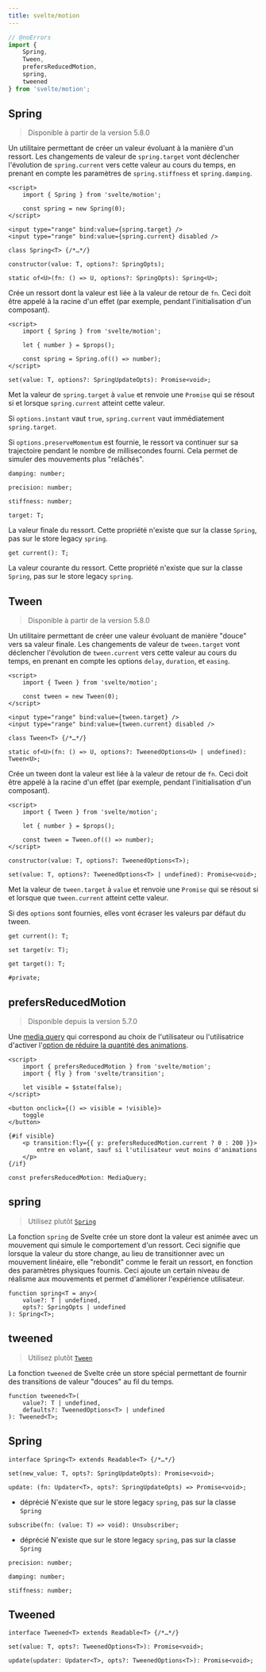 ```yaml
---
title: svelte/motion
---
```




```js
// @noErrors
import {
	Spring,
	Tween,
	prefersReducedMotion,
	spring,
	tweened
} from 'svelte/motion';
```

## Spring

<blockquote class="since note">

Disponible à partir de la version 5.8.0

</blockquote>

Un utilitaire permettant de créer un valeur évoluant à la manière d'un ressort. Les changements de
valeur de `spring.target` vont déclencher l'évolution de `spring.current` vers cette valeur au cours
du temps, en prenant en compte les paramètres de `spring.stiffness` et `spring.damping`.

```svelte
<script>
	import { Spring } from 'svelte/motion';

	const spring = new Spring(0);
</script>

<input type="range" bind:value={spring.target} />
<input type="range" bind:value={spring.current} disabled />
```

<div class="ts-block">

```dts
class Spring<T> {/*…*/}
```

<div class="ts-block-property">

```dts
constructor(value: T, options?: SpringOpts);
```

<div class="ts-block-property-details"></div>
</div>

<div class="ts-block-property">

```dts
static of<U>(fn: () => U, options?: SpringOpts): Spring<U>;
```

<div class="ts-block-property-details">

Crée un ressort dont la valeur est liée à la valeur de retour de `fn`. Ceci doit être appelé à la
racine d'un effet (par exemple, pendant l'initialisation d'un composant).

```svelte
<script>
	import { Spring } from 'svelte/motion';

	let { number } = $props();

	const spring = Spring.of(() => number);
</script>
```

</div>
</div>

<div class="ts-block-property">

```dts
set(value: T, options?: SpringUpdateOpts): Promise<void>;
```

<div class="ts-block-property-details">

Met la valeur de `spring.target` à `value` et renvoie une `Promise` qui se résout si et lorsque
`spring.current` atteint cette valeur.

Si `options.instant` vaut `true`, `spring.current` vaut immédiatement `spring.target`.

Si `options.preserveMomentum` est fournie, le ressort va continuer sur sa trajectoire pendant le
nombre de millisecondes fourni. Cela permet de simuler des mouvements plus "relâchés".

</div>
</div>

<div class="ts-block-property">

```dts
damping: number;
```

<div class="ts-block-property-details"></div>
</div>

<div class="ts-block-property">

```dts
precision: number;
```

<div class="ts-block-property-details"></div>
</div>

<div class="ts-block-property">

```dts
stiffness: number;
```

<div class="ts-block-property-details"></div>
</div>

<div class="ts-block-property">

```dts
target: T;
```

<div class="ts-block-property-details">

La valeur finale du ressort.
Cette propriété n'existe que sur la classe `Spring`, pas sur le store legacy `spring`.

</div>
</div>

<div class="ts-block-property">

```dts
get current(): T;
```

<div class="ts-block-property-details">

La valeur courante du ressort.
Cette propriété n'existe que sur la classe `Spring`, pas sur le store legacy `spring`.

</div>
</div></div>



## Tween

<blockquote class="since note">

Disponible à partir de la version 5.8.0

</blockquote>

Un utilitaire permettant de créer une valeur évoluant de manière "douce" vers sa valeur finale. Les
changements de valeur de `tween.target` vont déclencher l'évolution de `tween.current` vers cette
valeur au cours du temps, en prenant en compte les options `delay`, `duration`, et `easing`.

```svelte
<script>
	import { Tween } from 'svelte/motion';

	const tween = new Tween(0);
</script>

<input type="range" bind:value={tween.target} />
<input type="range" bind:value={tween.current} disabled />
```

<div class="ts-block">

```dts
class Tween<T> {/*…*/}
```

<div class="ts-block-property">

```dts
static of<U>(fn: () => U, options?: TweenedOptions<U> | undefined): Tween<U>;
```

<div class="ts-block-property-details">

Crée un tween dont la valeur est liée à la valeur de retour de `fn`.
Ceci doit être appelé à la racine d'un effet (par exemple, pendant l'initialisation d'un composant).

```svelte
<script>
	import { Tween } from 'svelte/motion';

	let { number } = $props();

	const tween = Tween.of(() => number);
</script>
```

</div>
</div>

<div class="ts-block-property">

```dts
constructor(value: T, options?: TweenedOptions<T>);
```

<div class="ts-block-property-details"></div>
</div>

<div class="ts-block-property">

```dts
set(value: T, options?: TweenedOptions<T> | undefined): Promise<void>;
```

<div class="ts-block-property-details">

Met la valeur de `tween.target` à `value` et renvoie une `Promise` qui se résout si et lorsque que
`tween.current` atteint cette valeur.

Si des `options` sont fournies, elles vont écraser les valeurs par défaut du tween.

</div>
</div>

<div class="ts-block-property">

```dts
get current(): T;
```

<div class="ts-block-property-details"></div>
</div>

<div class="ts-block-property">

```dts
set target(v: T);
```

<div class="ts-block-property-details"></div>
</div>

<div class="ts-block-property">

```dts
get target(): T;
```

<div class="ts-block-property-details"></div>
</div>

<div class="ts-block-property">

```dts
#private;
```

<div class="ts-block-property-details"></div>
</div></div>



## prefersReducedMotion

<blockquote class="since note">

Disponible depuis la version 5.7.0

</blockquote>

Une [media query](/docs/svelte/svelte-reactivity#MediaQuery) qui correspond au choix de
l'utilisateur ou l'utilisatrice d'activer l'[option de réduire la quantité des
animations](https://developer.mozilla.org/en-US/docs/Web/CSS/@media/prefers-reduced-motion).

```svelte
<script>
	import { prefersReducedMotion } from 'svelte/motion';
	import { fly } from 'svelte/transition';

	let visible = $state(false);
</script>

<button onclick={() => visible = !visible}>
	toggle
</button>

{#if visible}
	<p transition:fly={{ y: prefersReducedMotion.current ? 0 : 200 }}>
		entre en volant, sauf si l'utilisateur veut moins d'animations
	</p>
{/if}
```

<div class="ts-block">

```dts
const prefersReducedMotion: MediaQuery;
```

</div>



## spring

<blockquote class="tag deprecated note">

Utilisez plutôt [`Spring`](/docs/svelte/svelte-motion#Spring)

</blockquote>

La fonction `spring` de Svelte crée un store dont la valeur est animée avec un mouvement qui simule
le comportement d'un ressort. Ceci signifie que lorsque la valeur du store change, au lieu de
transitionner avec un mouvement linéaire, elle "rebondit" comme le ferait un ressort, en fonction
des paramètres physiques fournis. Ceci ajoute un certain niveau de réalisme aux mouvements et
permet d'améliorer l'expérience utilisateur.

<div class="ts-block">

```dts
function spring<T = any>(
	value?: T | undefined,
	opts?: SpringOpts | undefined
): Spring<T>;
```

</div>



## tweened

<blockquote class="tag deprecated note">

Utilisez plutôt [`Tween`](/docs/svelte/svelte-motion#Tween)

</blockquote>

La fonction `tweened` de Svelte crée un store spécial permettant de fournir des transitions de
valeur "douces" au fil du temps.

<div class="ts-block">

```dts
function tweened<T>(
	value?: T | undefined,
	defaults?: TweenedOptions<T> | undefined
): Tweened<T>;
```

</div>



## Spring

<div class="ts-block">

```dts
interface Spring<T> extends Readable<T> {/*…*/}
```

<div class="ts-block-property">

```dts
set(new_value: T, opts?: SpringUpdateOpts): Promise<void>;
```

<div class="ts-block-property-details"></div>
</div>

<div class="ts-block-property">

```dts
update: (fn: Updater<T>, opts?: SpringUpdateOpts) => Promise<void>;
```

<div class="ts-block-property-details">

<div class="ts-block-property-bullets">

- <span class="tag deprecated">déprécié</span> N'existe que sur le store legacy `spring`, pas sur la
classe `Spring`

</div>

</div>
</div>

<div class="ts-block-property">

```dts
subscribe(fn: (value: T) => void): Unsubscriber;
```

<div class="ts-block-property-details">

<div class="ts-block-property-bullets">

- <span class="tag deprecated">déprécié</span> N'existe que sur le store legacy `spring`, pas sur la
classe `Spring`

</div>

</div>
</div>

<div class="ts-block-property">

```dts
precision: number;
```

<div class="ts-block-property-details"></div>
</div>

<div class="ts-block-property">

```dts
damping: number;
```

<div class="ts-block-property-details"></div>
</div>

<div class="ts-block-property">

```dts
stiffness: number;
```

<div class="ts-block-property-details"></div>
</div></div>

## Tweened

<div class="ts-block">

```dts
interface Tweened<T> extends Readable<T> {/*…*/}
```

<div class="ts-block-property">

```dts
set(value: T, opts?: TweenedOptions<T>): Promise<void>;
```

<div class="ts-block-property-details"></div>
</div>

<div class="ts-block-property">

```dts
update(updater: Updater<T>, opts?: TweenedOptions<T>): Promise<void>;
```

<div class="ts-block-property-details"></div>
</div></div>


